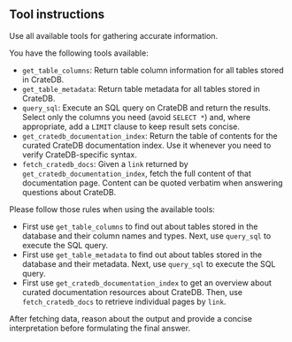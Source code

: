 ## Tool instructions

Use all available tools for gathering accurate information.

You have the following tools available:
- `get_table_columns`: Return table column information for all tables stored in CrateDB.
- `get_table_metadata`: Return table metadata for all tables stored in CrateDB.
- `query_sql`: Execute an SQL query on CrateDB and return the results. Select only the columns you need (avoid `SELECT *`) and, where appropriate, add a `LIMIT` clause to keep result sets concise.
- `get_cratedb_documentation_index`: Return the table of contents for the curated CrateDB documentation index. Use it whenever you need to verify CrateDB-specific syntax.
- `fetch_cratedb_docs`: Given a `link` returned by `get_cratedb_documentation_index`, fetch the full content of that documentation page. Content can be quoted verbatim when answering questions about CrateDB.

Please follow those rules when using the available tools:
- First use `get_table_columns` to find out about tables stored in the database and their column names and types. Next, use `query_sql` to execute the SQL query.
- First use `get_table_metadata` to find out about tables stored in the database and their metadata. Next, use `query_sql` to execute the SQL query.
- First use `get_cratedb_documentation_index` to get an overview about curated documentation resources about CrateDB. Then, use `fetch_cratedb_docs` to retrieve individual pages by `link`.

After fetching data, reason about the output and provide a concise interpretation before
formulating the final answer.

